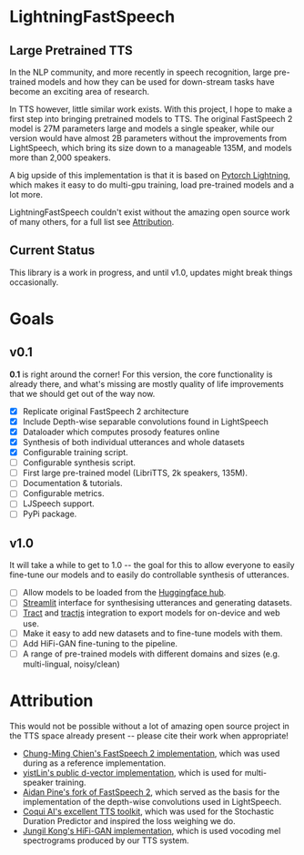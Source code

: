 # LightningFastSpeech

## Large Pretrained TTS

In the NLP community, and more recently in speech recognition, large pre-trained models and how they can be used for down-stream tasks have become an exciting area of research.

In TTS however, little similar work exists. With this project, I hope to make a first step into bringing pretrained models to TTS.
The original FastSpeech 2 model is 27M parameters large and models a single speaker, while our version would have almost 2B parameters without the improvements from LightSpeech, which bring its size down to a manageable 135M, and models more than 2,000 speakers.

A big upside of this implementation is that it is based on [Pytorch Lightning](https://www.pytorchlightning.ai/), which makes it easy to do multi-gpu training, load pre-trained models and a lot more.

LightningFastSpeech couldn't exist without the amazing open source work of many others, for a full list see [Attribution](#attribution).

## Current Status

This library is a work in progress, and until v1.0, updates might break things occasionally.

# Goals

## v0.1

**0.1** is right around the corner! For this version, the core functionality is already there, and what's missing are mostly quality of life improvements that we should get out of the way now.

- [x] Replicate original FastSpeech 2 architecture
- [x] Include Depth-wise separable convolutions found in LightSpeech
- [x] Dataloader which computes prosody features online
- [x] Synthesis of both individual utterances and whole datasets
- [x] Configurable training script.
- [ ] Configurable synthesis script.
- [ ] First large pre-trained model (LibriTTS, 2k speakers, 135M).
- [ ] Documentation & tutorials.
- [ ] Configurable metrics.
- [ ] LJSpeech support.
- [ ] PyPi package.

## v1.0

It will take a while to get to 1.0 -- the goal for this to allow everyone to easily fine-tune our models and to easily do controllable synthesis of utterances.

- [ ] Allow models to be loaded from the [Huggingface hub](huggingface.co/models).
- [ ] [Streamlit](https://streamlit.io/) interface for synthesising utterances and generating datasets.
- [ ] [Tract](https://github.com/sonos/tract) and [tractjs](https://bminixhofer.github.io/tractjs/) integration to export models for on-device and web use.
- [ ] Make it easy to add new datasets and to fine-tune models with them.
- [ ] Add HiFi-GAN fine-tuning to the pipeline.
- [ ] A range of pre-trained models with different domains and sizes (e.g. multi-lingual, noisy/clean)

# Attribution

This would not be possible without a lot of amazing open source project in the TTS space already present -- please cite their work when appropriate!

- [Chung-Ming Chien's FastSpeech 2 implementation](https://github.com/ming024/FastSpeech2), which was used during as a reference implementation.
- [yistLin's public d-vector implementation](https://github.com/yistLin/dvector), which is used for multi-speaker training.
- [Aidan Pine's fork of FastSpeech 2](https://github.com/roedoejet/FastSpeech2), which served as the basis for the implementation of the depth-wise convolutions used in LightSpeech.
- [Coqui AI's excellent TTS toolkit](https://github.com/coqui-ai/TTS), which was used for the Stochastic Duration Predictor and inspired the loss weighing we do.
- [Jungil Kong's HiFi-GAN implementation](https://github.com/jik876/hifi-gan), which is used vocoding mel spectrograms produced by our TTS system.